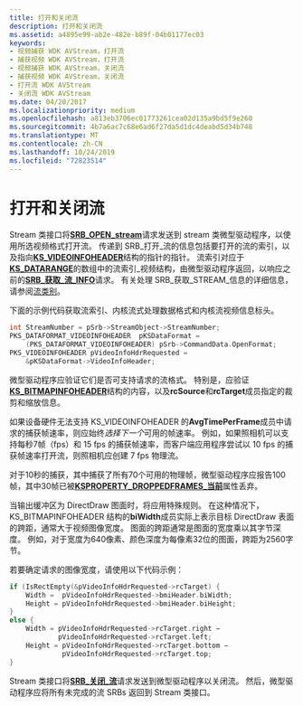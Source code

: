 ```yaml
---
title: 打开和关闭流
description: 打开和关闭流
ms.assetid: a4895e99-ab2e-482e-b89f-04b01177ec03
keywords:
- 视频捕获 WDK AVStream，打开流
- 捕获视频 WDK AVStream，打开流
- 视频捕获 WDK AVStream，关闭流
- 捕获视频 WDK AVStream，关闭流
- 打开流 WDK AVStream
- 关闭流 WDK AVStream
ms.date: 04/20/2017
ms.localizationpriority: medium
ms.openlocfilehash: a813eb3706ec01773261cea02d135a9bd5f9e260
ms.sourcegitcommit: 4b7a6ac7c68e6ad6f27da5d1dc4deabd5d34b748
ms.translationtype: MT
ms.contentlocale: zh-CN
ms.lasthandoff: 10/24/2019
ms.locfileid: "72823514"
---
```

# <a name="opening-and-closing-a-stream"></a>打开和关闭流


Stream 类接口将[**SRB\_OPEN\_stream**](https://docs.microsoft.com/windows-hardware/drivers/stream/srb-open-stream)请求发送到 stream 类微型驱动程序，以使用所选视频格式打开流。 传递到 SRB\_打开\_流的信息包括要打开的流的索引，以及指向[**KS\_VIDEOINFOHEADER**](https://docs.microsoft.com/windows-hardware/drivers/ddi/ksmedia/ns-ksmedia-tagks_videoinfoheader)结构的指针的指针。 流索引对应于[**KS\_DATARANGE**](https://docs.microsoft.com/windows-hardware/drivers/ddi/ksmedia/ns-ksmedia-tagks_datarange_video)的数组中的流索引\_视频结构，由微型驱动程序返回，以响应之前的[**SRB\_获取\_流\_INFO**](https://docs.microsoft.com/windows-hardware/drivers/stream/srb-get-stream-info)请求。 有关处理 SRB\_获取\_STREAM\_信息的详细信息，请参阅[流类别](stream-categories.md)。

下面的示例代码获取流索引、内核流式处理数据格式和内核流视频信息标头。

```cpp
int StreamNumber = pSrb->StreamObject->StreamNumber;
PKS_DATAFORMAT_VIDEOINFOHEADER  pKSDataFormat = 
    (PKS_DATAFORMAT_VIDEOINFOHEADER) pSrb->CommandData.OpenFormat;
PKS_VIDEOINFOHEADER pVideoInfoHdrRequested = 
    &pKSDataFormat->VideoInfoHeader;
```

微型驱动程序应验证它们是否可支持请求的流格式。 特别是，应验证[**KS\_BITMAPINFOHEADER**](https://docs.microsoft.com/windows-hardware/drivers/ddi/ksmedia/ns-ksmedia-tagks_bitmapinfoheader)结构的内容，以及**rcSource**和**rcTarget**成员指定的裁剪和缩放信息。

如果设备硬件无法支持 KS\_VIDEOINFOHEADER 的**AvgTimePerFrame**成员中请求的捕获帧速率，则应始终*选择下一个*可用的帧速率。 例如，如果照相机可以支持每秒7帧（fps）和 15 fps 的捕获帧速率，而客户端应用程序尝试以 10 fps 的捕获帧速率打开流，则照相机应创建 7 fps 物理流。

对于10秒的捕获，其中捕获了所有70个可用的物理帧，微型驱动程序应报告100帧，其中30帧已被[**KSPROPERTY\_DROPPEDFRAMES\_当前**](https://docs.microsoft.com/windows-hardware/drivers/stream/ksproperty-droppedframes-current)属性丢弃。

当输出缓冲区为 DirectDraw 图面时，将应用特殊规则。 在这种情况下，KS\_BITMAPINFOHEADER 结构的**biWidth**成员实际上表示目标 DirectDraw 表面的跨距，通常大于视频图像宽度。 图面的跨距通常是图面的宽度乘以其字节深度。 例如，对于宽度为640像素、颜色深度为每像素32位的图面，跨距为2560字节。

若要确定请求的图像宽度，请使用以下代码示例：

```cpp
if (IsRectEmpty(&pVideoInfoHdrRequested->rcTarget) {
    Width =  pVideoInfoHdrRequested->bmiHeader.biWidth;
    Height = pVideoInfoHdrRequested->bmiHeader.biHeight;
} 
else {
    Width = pVideoInfoHdrRequested->rcTarget.right − 
            pVideoInfoHdrRequested->rcTarget.left;
    Height = pVideoInfoHdrRequested->rcTarget.bottom − 
             pVideoInfoHdrRequested->rcTarget.top;
}
```

Stream 类接口将[**SRB\_关闭\_流**](https://docs.microsoft.com/windows-hardware/drivers/stream/srb-close-stream)请求发送到微型驱动程序以关闭流。 然后，微型驱动程序应将所有未完成的流 SRBs 返回到 Stream 类接口。

 

 




